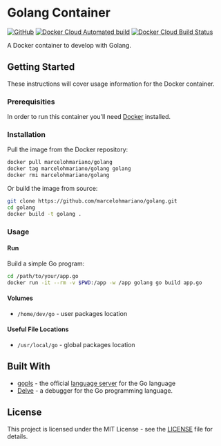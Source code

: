# Golang Container

[![GitHub](https://img.shields.io/github/license/MarceloHMariano/golang-container)](LICENSE)
[![Docker Cloud Automated build](https://img.shields.io/docker/cloud/automated/marcelohmariano/golang)](https://hub.docker.com/r/marcelohmariano/golang)
[![Docker Cloud Build Status](https://img.shields.io/docker/cloud/build/marcelohmariano/golang)](https://hub.docker.com/r/marcelohmariano/golang/builds)

A Docker container to develop with Golang.

## Getting Started

These instructions will cover usage information for the Docker container.

### Prerequisities

In order to run this container you'll need [Docker](https://docs.docker.com/get-started/) installed.

### Installation

Pull the image from the Docker repository:

```sh
docker pull marcelohmariano/golang
docker tag marcelohmariano/golang golang
docker rmi marcelohmariano/golang
```

Or build the image from source:

```sh
git clone https://github.com/marcelohmariano/golang.git
cd golang
docker build -t golang .
```

### Usage

#### Run

Build a simple Go program:

```sh
cd /path/to/your/app.go
docker run -it --rm -v $PWD:/app -w /app golang go build app.go
```

#### Volumes

* `/home/dev/go` - user packages location

#### Useful File Locations

* `/usr/local/go` - global packages location

## Built With

* [gopls](https://github.com/golang/tools/tree/master/gopls) - the official [language server](https://langserver.org/) for the Go language
* [Delve](https://github.com/go-delve/delve) - a debugger for the Go programming language.

## License

This project is licensed under the MIT License - see the [LICENSE](LICENSE) file for details.
